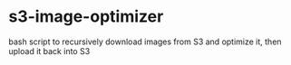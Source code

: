 # s3-image-optimizer
bash script to recursively download images from S3 and optimize it, then upload it back into S3
